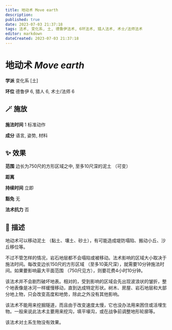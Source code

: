 ```yaml
---
title: 地动术 Move earth
description: 
published: true
date: 2023-07-03 21:37:18
tags: 法术, 变化系, 土, 德鲁伊法术, 6环法术, 猎人法术, 术士/法师法术
editor: markdown
dateCreated: 2023-07-03 21:37:18
---
```


# **地动术** *Move earth*

**学派** 变化系 \[土\] 

**环位** 德鲁伊 6, 猎人 6, 术士/法师 6

## 🪄 施放

**施法时间** 1 标准动作

**成分** 语言, 姿势, 材料

## ✨ 效果  

**范围** 边长为750尺的方形区域之中, 至多10尺深的泥土 （可变）

**距离**   

**持续时间** 立即 

**豁免** 无

**法术抗力** 否

## 📖 描述

地动术可以移动泥土 （黏土、壤土、砂土），有可能造成堤防塌陷、搬动小丘、沙丘移位等。

不过不管怎样的情况，岩石地层都不会塌陷或被移动。法术影响的区域大小取决于施法时间。每改变边长150尺的方形区域 （至多10英尺深），就需要10分钟施法时间。如果要影响最大平面范围 （750尺见方），则要花费4小时10分钟。

该法术并不会剧烈破坏地表。相对的，受到影响的区域会先出现波浪状的皱折，整个地表像是冰河一样缓慢移动，直到达成特定形状。树木、房屋、岩石地层和大部分地上物，只会改变高度和地势，除此之外没有其他影响。

该法术不能用来挖掘隧道，而且由于改变速度太慢，它也没办法用来困住或活埋生物。一般来说此法术主要用来挖沟，填平壕沟，或在战争前调整地形轮廓等。

该法术对土系生物没有效果。
    